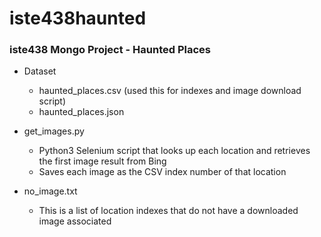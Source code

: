 # iste438haunted
### iste438 Mongo Project - Haunted Places

* Dataset
  * haunted_places.csv (used this for indexes and image download script)
  * haunted_places.json
  
* get_images.py
  * Python3 Selenium script that looks up each location and retrieves the first image result from Bing
  * Saves each image as the CSV index number of that location

* no_image.txt
  * This is a list of location indexes that do not have a downloaded image associated 


